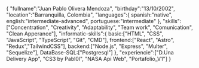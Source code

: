 {
"fullname":"Juan Pablo Olivera Mendoza",
"birthday":"13/10/2002",
"location":"Barranquilla, Colombia",
"languages":{
spanish:"native",
english:"intermediate-advanced",
portuguese:"intermediate"
},
"skills":["Concentration", "Creativity", "Adaptability", "Team work", "Comunication", "Clean Apperance"],
"informatic-skills":{
basic:["HTML", "CSS", "JavaScript", "TypeScript", "Git", "CMD"],
frontend:["React", "Astro", "Redux","TailwindCSS"],
backend:["Node.js", "Express", "Multer", "Sequelize"],
DataBase-SQL:["Postgresql"]
},
"experiencie":["D.Una Delivery App", "CS3 by Pabl0l", "NASA Api Web", "Portafolio_V1"]
}
